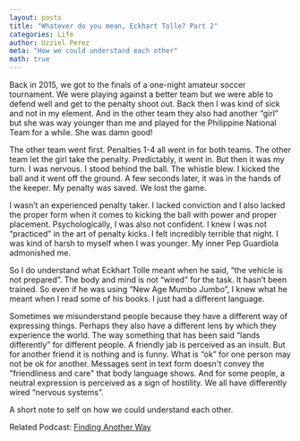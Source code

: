 ```yaml
---
layout: posts
title: "Whatever do you mean, Eckhart Tolle? Part 2"
categories: Life
author: Uzziel Perez
meta: "How we could understand each other"
math: true
---
```

Back in 2015, we got to the finals of a one-night amateur soccer tournament. We were playing against a better team but we were able to defend well and get to the penalty shoot out. Back then I was kind of sick and not in my element. And in the other team they also had another “girl” but she was way younger than me and played for the Philippine National Team for a while. She was damn good!

The other team went first. Penalties 1-4 all went in for both teams. The other team let the girl take the penalty. Predictably, it went in. But then it was my turn. I was nervous. I stood behind the ball. The whistle blew. I kicked the ball and it went off the ground. A few seconds later, it was in the hands of the keeper. My penalty was saved. We lost the game.

I wasn’t an experienced penalty taker. I lacked conviction and I also lacked the proper form when it comes to kicking the ball with power and proper placement. Psychologically, I was also not confident. I knew I was not “practiced” in the art of penalty kicks. I felt incredibly terrible that night. I was kind of harsh to myself when I was younger. My inner Pep Guardiola admonished me.

So I do understand what Eckhart Tolle meant when he said, “the vehicle is not prepared”. The body and mind is not “wired” for the task. It hasn’t been trained. So even if he was using “New Age Mumbo Jumbo”, I knew what he meant when I read some of his books. I just had a different language.

Sometimes we misunderstand people because they have a different way of expressing things. Perhaps they also have a different lens by which they experience the world. The way something that has been said “lands differently” for different people. A friendly jab is perceived as an insult. But for another friend it is nothing and is funny. What is “ok” for one person may not be ok for another.  Messages sent in text form doesn't convey the "friendliness and care" that body language shows. And for some people, a neutral expression is perceived as a sign of hostility. We all have differently wired “nervous systems”.

A short note to self on how we could understand each other.

Related Podcast: [Finding Another Way](https://www.npr.org/programs/ted-radio-hour/904356771/finding-another-way?t=1632905501894)
